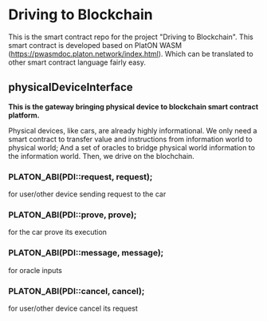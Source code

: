 # Driving to Blockchain
This is the smart contract repo for the project "Driving to Blockchain". This smart contract is developed based on PlatON WASM (https://pwasmdoc.platon.network/index.html). Which can be translated to other smart contract language fairly easy.

## physicalDeviceInterface

**This is the gateway bringing physical device to blockchain smart contract platform.**

Physical devices, like cars, are already highly informational. We only need a smart contract to transfer value and instructions from information world to physical world; And a set of oracles to bridge physical world information to the information world. Then, we drive on the blochchain.

### PLATON_ABI(PDI::request, request);
for user/other device sending request to the car

### PLATON_ABI(PDI::prove, prove);
for the car prove its execution

### PLATON_ABI(PDI::message, message);
for oracle inputs

### PLATON_ABI(PDI::cancel, cancel);
for user/other device cancel its request